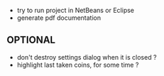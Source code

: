 
- try to run project in NetBeans or Eclipse
- generate pdf documentation

## OPTIONAL
- don't destroy settings dialog when it is closed ?
- highlight last taken coins, for some time ?

